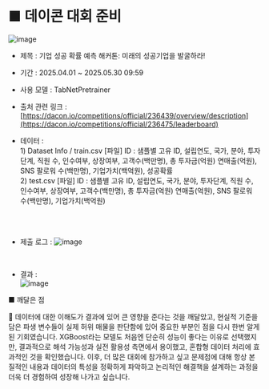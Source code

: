 # ■ 데이콘 대회 준비 
![image](https://github.com/user-attachments/assets/fa67248f-6ae2-4398-b23c-8b6c3b7b9212)

- 제목 : 기업 성공 확률 예측 해커톤: 미래의 성공기업을 발굴하라!
- 기간 :  2025.04.01 ~ 2025.05.30 09:59
- 사용 모델 : TabNetPretrainer
- 출처 관련 링크 : [https://dacon.io/competitions/official/236439/overview/description](https://dacon.io/competitions/official/236475/leaderboard)

- 데이터  : <br> 1) Dataset Info / train.csv [파일]
                   ID : 샘플별 고유 ID, 설립연도, 국가, 분야, 투자단계, 직원 수, 인수여부, 상장여부, 고객수(백만명), 총 투자금(억원)
                   연매출(억원), SNS 팔로워 수(백만명), 기업가치(백억원), 성공확률 <br>
                2) test.csv [파일]
                   ID : 샘플별 고유 ID, 설립연도, 국가, 분야, 투자단계, 직원 수, 인수여부, 상장여부, 고객수(백만명), 총 투자금(억원)
                   연매출(억원), SNS 팔로워 수(백만명), 기업가치(백억원)

 <br>
 <br>

- 제출 로그 :
  ![image](https://github.com/user-attachments/assets/341e0a6b-4407-4a6c-b757-604846e5021b)

<br>

- 결과 :<br>
  ![image](https://github.com/user-attachments/assets/8f72eec3-3c5c-4ad4-9c50-f61e01192afc)


**■** 깨달은 점


<aside>
🔑 데이터에 대한 이해도가 결과에 있어 큰 영향을 준다는 것을 깨달았고, 현실적 기준을 담은 파생 변수들이 실제 허위 매물을 판단함에 있어 중요한 부분인 점을 다시 한번 알게된 기회였습니다. XGBoost라는 모델도 처음엔 단순히 성능이 좋다는 이유로 선택했지만, 결과적으로 해석 가능성과 실전 활용성 측면에서 용이했고, 혼합형 데이터 처리에 효과적인 것을 확인했습니다. 이후, 더 많은 대회에 참가하고 싶고 문제점에 대해 항상 본질적인 내용과 데이터의 특성을 정확하게 파악하고 논리적인 해결책을 설계하는 과정을 더욱 더 경험하여 성장해 나가고 싶습니다.

</aside>
